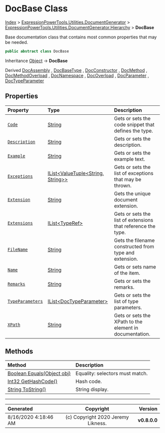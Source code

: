 ﻿# DocBase Class

[Index](../index.md) > [ExpressionPowerTools.Utilities.DocumentGenerator](ExpressionPowerTools.Utilities.DocumentGenerator.a.md) > [ExpressionPowerTools.Utilities.DocumentGenerator.Hierarchy](ExpressionPowerTools.Utilities.DocumentGenerator.Hierarchy.n.md) > **DocBase**

Base documentation class that contains most common properties that may be needed.

```csharp
public abstract class DocBase
```

Inheritance [Object](https://docs.microsoft.com/dotnet/api/system.object) → **DocBase**

Derived  [DocAssembly](ExpressionPowerTools.Utilities.DocumentGenerator.Hierarchy.DocAssembly.cs.md) ,  [DocBaseType](ExpressionPowerTools.Utilities.DocumentGenerator.Hierarchy.DocBaseType.cs.md) ,  [DocConstructor](ExpressionPowerTools.Utilities.DocumentGenerator.Hierarchy.DocConstructor.cs.md) ,  [DocMethod](ExpressionPowerTools.Utilities.DocumentGenerator.Hierarchy.DocMethod.cs.md) ,  [DocMethodOverload](ExpressionPowerTools.Utilities.DocumentGenerator.Hierarchy.DocMethodOverload.cs.md) ,  [DocNamespace](ExpressionPowerTools.Utilities.DocumentGenerator.Hierarchy.DocNamespace.cs.md) ,  [DocOverload](ExpressionPowerTools.Utilities.DocumentGenerator.Hierarchy.DocOverload.cs.md) ,  [DocParameter](ExpressionPowerTools.Utilities.DocumentGenerator.Hierarchy.DocParameter.cs.md) ,  [DocTypeParameter](ExpressionPowerTools.Utilities.DocumentGenerator.Hierarchy.DocTypeParameter.cs.md) 

## Properties

| Property | Type | Description |
| :-- | :-- | :-- |
| [`Code`](ExpressionPowerTools.Utilities.DocumentGenerator.Hierarchy.DocBase.Code.prop.md) | [String](https://docs.microsoft.com/dotnet/api/system.string) | Gets or sets the code snippet that defines the type. |
| [`Description`](ExpressionPowerTools.Utilities.DocumentGenerator.Hierarchy.DocBase.Description.prop.md) | [String](https://docs.microsoft.com/dotnet/api/system.string) | Gets or sets the description. |
| [`Example`](ExpressionPowerTools.Utilities.DocumentGenerator.Hierarchy.DocBase.Example.prop.md) | [String](https://docs.microsoft.com/dotnet/api/system.string) | Gets or sets the example text. |
| [`Exceptions`](ExpressionPowerTools.Utilities.DocumentGenerator.Hierarchy.DocBase.Exceptions.prop.md) | [IList&lt;ValueTuple&lt;String, String>>](https://docs.microsoft.com/dotnet/api/system.collections.generic.ilist-1) | Gets or sets the list of exceptions that may be thrown. |
| [`Extension`](ExpressionPowerTools.Utilities.DocumentGenerator.Hierarchy.DocBase.Extension.prop.md) | [String](https://docs.microsoft.com/dotnet/api/system.string) | Gets the unique document extension. |
| [`Extensions`](ExpressionPowerTools.Utilities.DocumentGenerator.Hierarchy.DocBase.Extensions.prop.md) | [IList&lt;TypeRef>](https://docs.microsoft.com/dotnet/api/system.collections.generic.ilist-1) | Gets or sets the list of extensions that reference the type. |
| [`FileName`](ExpressionPowerTools.Utilities.DocumentGenerator.Hierarchy.DocBase.FileName.prop.md) | [String](https://docs.microsoft.com/dotnet/api/system.string) | Gets the filename constructed from type and extension. |
| [`Name`](ExpressionPowerTools.Utilities.DocumentGenerator.Hierarchy.DocBase.Name.prop.md) | [String](https://docs.microsoft.com/dotnet/api/system.string) | Gets or sets name of the item. |
| [`Remarks`](ExpressionPowerTools.Utilities.DocumentGenerator.Hierarchy.DocBase.Remarks.prop.md) | [String](https://docs.microsoft.com/dotnet/api/system.string) | Gets or sets the remarks. |
| [`TypeParameters`](ExpressionPowerTools.Utilities.DocumentGenerator.Hierarchy.DocBase.TypeParameters.prop.md) | [IList&lt;DocTypeParameter>](https://docs.microsoft.com/dotnet/api/system.collections.generic.ilist-1) | Gets or sets the list of type parameters. |
| [`XPath`](ExpressionPowerTools.Utilities.DocumentGenerator.Hierarchy.DocBase.XPath.prop.md) | [String](https://docs.microsoft.com/dotnet/api/system.string) | Gets or sets the XPath to the element in documentation. |

## Methods

| Method | Description |
| :-- | :-- |
| [Boolean Equals(Object obj)](DocBase-Equals.m.md) | Equality: selectors must match. |
| [Int32 GetHashCode()](DocBase-GetHashCode.m.md) | Hash code. |
| [String ToString()](DocBase-ToString.m.md) | String display. |

---

| Generated | Copyright | Version |
| :-- | :-: | --: |
| 8/16/2020 4:18:46 AM | (c) Copyright 2020 Jeremy Likness. | **v0.8.0.0** |
